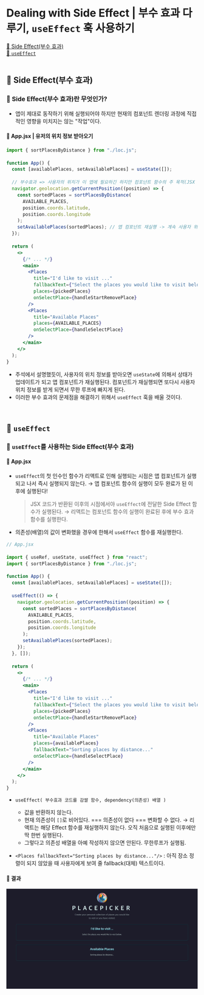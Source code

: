 # Dealing with Side Effect | 부수 효과 다루기, `useEffect` 훅 사용하기

[📌 Side Effect(부수 효과)](#-side-effect부수-효과)<br>
[📌 `useEffect`](#📌-useeffect)<br>
<br>

## 📌 Side Effect(부수 효과)

### 📖 Side Effect(부수 효과)란 무엇인가?

- 앱이 제대로 동작하기 위해 실행되어야 하지만 현재의 컴포넌트 렌더링 과정에 직접적인 영향을 미치지는 않는 "작업"이다.

#### 💎 App.jsx | 유저의 위치 정보 받아오기

```jsx
import { sortPlacesByDistance } from "./loc.js";

function App() {
  const [availablePlaces, setAvailablePlaces] = useState([]);

  // 부수효과 => 사용자의 위치가 이 앱에 필요하긴 하지만 컴포넌트 함수의 주 목적(JSX 렌더링)과는 직접적인 관계가 없다.
  navigator.geolocation.getCurrentPosition((position) => {
    const sortedPlaces = sortPlacesByDistance(
      AVAILABLE_PLACES,
      position.coords.latitude,
      position.coords.longitude
    );
    setAvailablePlaces(sortedPlaces); // 앱 컴포넌트 재실행 -> 계속 사용자 위치 파악을 할 것이다 => 무한 루프.
  });

  return (
    <>
      {/* ... */}
      <main>
        <Places
          title="I'd like to visit ..."
          fallbackText={"Select the places you would like to visit below."}
          places={pickedPlaces}
          onSelectPlace={handleStartRemovePlace}
        />
        <Places
          title="Available Places"
          places={AVAILABLE_PLACES}
          onSelectPlace={handleSelectPlace}
        />
      </main>
    </>
  );
}
```

- 주석에서 설명했듯이, 사용자의 위치 정보를 받아오면 `useState`에 의해서 상태가 업데이트가 되고 앱 컴포넌트가 재실행된다. 컴포넌트가 재실행되면 또다시 사용자 위치 정보를 받게 되면서 무한 루프에 빠지게 된다.
- 이러한 부수 효과의 문제점을 해결하기 위해서 `useEffect` 훅을 배울 것이다.

<br>

## 📌 `useEffect`

### 📖 `useEffect`를 사용하는 Side Effect(부수 효과)

#### 💎 App.jsx

- `useEffect`의 첫 인수인 함수가 리액트로 인해 실행되는 시점은 앱 컴포넌트가 실행되고 나서 즉시 실행되지 않는다. &rarr; 앱 컴포넌트 함수의 실행이 모두 완료가 된 이후에 실행된다!

  > JSX 코드가 반환된 이후의 시점에서야 `useEffect`에 전달한 Side Effect 함수가 실행된다. &rarr; 리액트는 컴포넌트 함수의 실행이 완료된 후에 부수 효과 함수를 실행한다.

- 의존성(배열)의 값이 변화했을 경우에 한해서 `useEffect` 함수를 재실행한다.

```jsx
// App.jsx

import { useRef, useState, useEffect } from "react";
import { sortPlacesByDistance } from "./loc.js";

function App() {
  const [availablePlaces, setAvailablePlaces] = useState([]);

  useEffect(() => {
    navigator.geolocation.getCurrentPosition((position) => {
      const sortedPlaces = sortPlacesByDistance(
        AVAILABLE_PLACES,
        position.coords.latitude,
        position.coords.longitude
      );
      setAvailablePlaces(sortedPlaces);
    });
  }, []);

  return (
    <>
      {/* ... */}
      <main>
        <Places
          title="I'd like to visit ..."
          fallbackText={"Select the places you would like to visit below."}
          places={pickedPlaces}
          onSelectPlace={handleStartRemovePlace}
        />
        <Places
          title="Available Places"
          places={availablePlaces}
          fallbackText="Sorting places by distance..."
          onSelectPlace={handleSelectPlace}
        />
      </main>
    </>
  );
}
```

- `useEffect( 부수효과 코드를 감쌀 함수, dependency(의존성) 배열 )`

  - 값을 반환하지 않는다.
  - 현재 의존성이 `[]`로 비어있다. === 의존성이 없다 === 변화할 수 없다. &rarr; 리액트는 해당 Effect 함수를 재실행하지 않는다. 오직 처음으로 실행된 이후에만 딱 한번 실행된다.
  - 그렇다고 의존성 배열을 아예 작성하지 않으면 안된다. 무한루프가 실행됨.

- `<Places fallbackText="Sorting places by distance..."/>` : 아직 장소 정렬이 되지 않았을 때 사용자에게 보여 줄 fallback(대체) 텍스트이다.

#### 💎 결과

![결과1](./src/assets/readme/useEffect1.gif)

